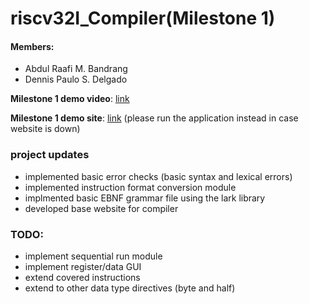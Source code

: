# riscv32I_Compiler(Milestone 1)
#### Members:
- Abdul Raafi M. Bandrang
- Dennis Paulo S. Delgado

**Milestone 1 demo video**: [link](https://youtu.be)

**Milestone 1 demo site**: [link](https://youtu.be) (please run the application instead in case website is down)

### project updates
- implemented basic error checks (basic syntax and lexical errors)
- implemented instruction format conversion module
- implmented basic EBNF grammar file using the lark library
- developed base website for compiler

### TODO:
- implement sequential run module
- implement register/data GUI
- extend covered instructions
- extend to other data type directives (byte and half)

